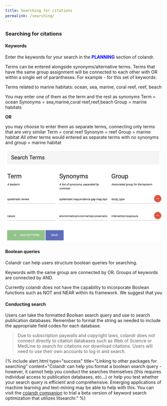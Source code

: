 ```yaml
---
title: Searching for citations
permalink: /searching/
---
```


### Searching for citations

#### Keywords

Enter the keywords for your search in the **<span style="color:blue">PLANNING</span>** section of colandr.

Terms can be entered alongside synonyms/alternative terms. Terms that have the same group assignment will be connected to each other with OR within a single set of parantheses. For example - for this set of keywords:

Terms related to marine habitats: ocean, sea, marine, coral reef, reef, beach

You may enter one of them as the term and the rest as synonyms
Term = ocean
Synonyms = sea,marine,coral reef,reef,beach
Group = marine habitats

**OR**

you may choose to enter them as separate terms, connecting only terms that are very similar
Term = coral reef
Synonym = reef
Group = marine habitat
All other terms would entered as separate terms with no synonyms and group = marine habitat

![Search terms](/images/searchterms.png)

#### Boolean queries

Colandr can help users structure boolean queries for searching.

Keywords with the same group are connected by OR. Groups of keywords are connected by AND.

Currently colandr does not have the capability to incorporate Boolean functions such as NOT and NEAR within its framework. We suggest that you 

#### Conducting search

Users can take the formatted Boolean search query and use to search publication databases. Remember to format the string as needed to include the appropriate field codes for each database.

> Due to subscription paywalls and copyright laws, colandr does not connect directly to citation databases such as Web of Science or MedLine to search for citations nor download citations. Users will need to use their own accounts to log in and search.

{% include alert.html type="success" title="Linking to other packages for searching" content="Colandr can help you format a boolean search query - however, it cannot help you conduct the searches themselves (this requires individual access to publication databases, etc...) or help you test whether your search query is efficient and comprehensive. Emerging applications of machine learning and text-mining may be able to help with this. You can visit the [colandr companion][] to trial a beta version of keyword search optimization that utilizes litsearchr." %}

[colandr companion]: https://scheng.shinyapps.io/colandr_stats/